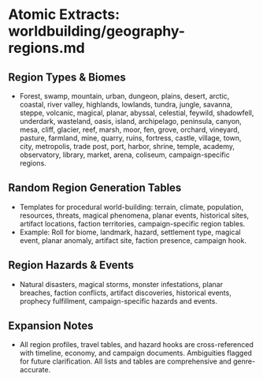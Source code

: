 # Atomic Extracts: worldbuilding/geography-regions.md

## Region Types & Biomes
- Forest, swamp, mountain, urban, dungeon, plains, desert, arctic, coastal, river valley, highlands, lowlands, tundra, jungle, savanna, steppe, volcanic, magical, planar, abyssal, celestial, feywild, shadowfell, underdark, wasteland, oasis, island, archipelago, peninsula, canyon, mesa, cliff, glacier, reef, marsh, moor, fen, grove, orchard, vineyard, pasture, farmland, mine, quarry, ruins, fortress, castle, village, town, city, metropolis, trade post, port, harbor, shrine, temple, academy, observatory, library, market, arena, coliseum, campaign-specific regions.

## Random Region Generation Tables
- Templates for procedural world-building: terrain, climate, population, resources, threats, magical phenomena, planar events, historical sites, artifact locations, faction territories, campaign-specific region tables.
- Example: Roll for biome, landmark, hazard, settlement type, magical event, planar anomaly, artifact site, faction presence, campaign hook.

## Region Hazards & Events
- Natural disasters, magical storms, monster infestations, planar breaches, faction conflicts, artifact discoveries, historical events, prophecy fulfillment, campaign-specific hazards and events.

## Expansion Notes
- All region profiles, travel tables, and hazard hooks are cross-referenced with timeline, economy, and campaign documents. Ambiguities flagged for future clarification. All lists and tables are comprehensive and genre-accurate.
